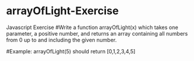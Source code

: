 # arrayOfLight-Exercise
 Javascript Exercise
#Write a function arrayOfLight(x) which takes one parameter, a positive number, and returns an array containing all numbers from 0 up to and including the given number.

#Example: arrayOfLight(5) should return [0,1,2,3,4,5]